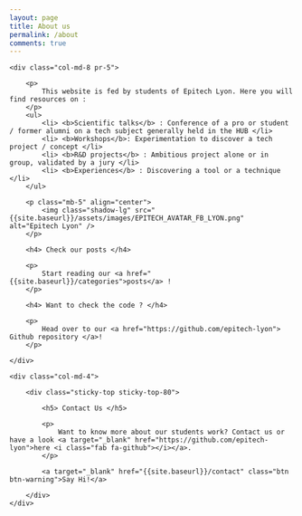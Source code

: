 ```yaml
---
layout: page
title: About us
permalink: /about
comments: true
---
```


<div class="row justify-content-between">

    <div class="col-md-8 pr-5">

        <p>
            This website is fed by students of Epitech Lyon. Here you will find resources on :
        </p>
        <ul>
            <li> <b>Scientific talks</b> : Conference of a pro or student / former alumni on a tech subject generally held in the HUB </li>
            <li> <b>Workshops</b>: Experimentation to discover a tech project / concept </li>
            <li> <b>R&D projects</b> : Ambitious project alone or in group, validated by a jury </li>
            <li> <b>Experiences</b> : Discovering a tool or a technique </li>
        </ul>

        <p class="mb-5" align="center">
            <img class="shadow-lg" src="{{site.baseurl}}/assets/images/EPITECH_AVATAR_FB_LYON.png" alt="Epitech Lyon" />
        </p>

        <h4> Check our posts </h4>

        <p>
            Start reading our <a href="{{site.baseurl}}/categories">posts</a> !
        </p>

        <h4> Want to check the code ? </h4>
        
        <p>
            Head over to our <a href="https://github.com/epitech-lyon"> Github repository </a>!
        </p>

    </div>

    <div class="col-md-4">

        <div class="sticky-top sticky-top-80">

            <h5> Contact Us </h5>

            <p>
                Want to know more about our students work? Contact us or have a look <a target="_blank" href="https://github.com/epitech-lyon">here <i class="fab fa-github"></i></a>.
            </p>

            <a target="_blank" href="{{site.baseurl}}/contact" class="btn btn-warning">Say Hi!</a>

        </div>
    </div>

</div>
